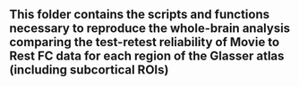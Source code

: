 ## This folder contains the scripts and functions necessary to reproduce the whole-brain analysis comparing the test-retest reliability of Movie to Rest FC data for each region of the Glasser atlas (including subcortical ROIs)


